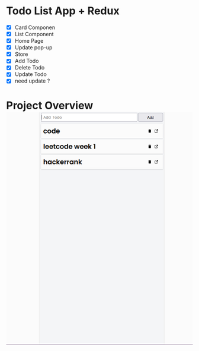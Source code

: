 # Todo List App + Redux

* [X]  Card Componen
* [X]  List Component
* [X]  Home Page
* [X]  Update pop-up
* [X]  Store
* [X]  Add Todo
* [X]  Delete Todo
* [X]  Update Todo
* [X]  need update ?

# Project Overview![1729685307836](images/README/1729685307836.png)
